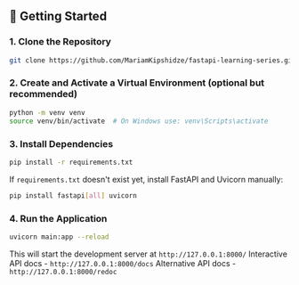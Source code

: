 ## 🚀 Getting Started

### 1. Clone the Repository
```bash
git clone https://github.com/MariamKipshidze/fastapi-learning-series.git
````

### 2. Create and Activate a Virtual Environment (optional but recommended)

```bash
python -m venv venv
source venv/bin/activate  # On Windows use: venv\Scripts\activate
```

### 3. Install Dependencies

```bash
pip install -r requirements.txt
```

If `requirements.txt` doesn't exist yet, install FastAPI and Uvicorn manually:

```bash
pip install fastapi[all] uvicorn
```

### 4. Run the Application

```bash
uvicorn main:app --reload
```

This will start the development server at `http://127.0.0.1:8000/`
Interactive API docs - `http://127.0.0.1:8000/docs`
Alternative API docs - `http://127.0.0.1:8000/redoc`
